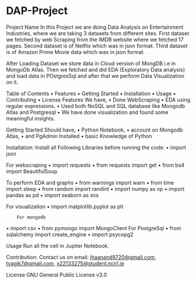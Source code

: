 # DAP-Project
Project Name
In this Project we are doing Data Analysis on Entertainment Industries, where we are taking 3 datasets from different sites. 
First dataset we fetched by web Scraping from the IMDB website where we fetched 17 pages.
Second dataset is of Netflix which was in json format.
Third dataset is of Amazon Prime Movie data which was in json format.

After Loading Dataset we store data in Cloud version of MongDB i.e in MongoDb Atlas.
Then we fetched and did EDA (Exploratory Data analysis) and load data in POstgresSql and after that we perform Data Visualization on it.

Table of Contents
•	Features
•	Getting Started
•	Installation
•	Usage
•	Contributing
•	License
Features
We have,
•	Done WebScraping
•	EDA using regular expressions.
•	Used both NoSQL and SQL database like Mongodb Atlas and Postgresql
•	We have done visualization and found some meaningful insights.

Getting Started
Should have,
•	Python Notebook, 
•	account on Mongodb Atlas, 
•	and PgAdmin Installed
•	basic Knowledge of Python

Installation:
Install all Following Libraries before running the code:
•	import json

 For webscraping
•	import requests
•	from requests import get
•	from bs4 import BeautifulSoup

 To perform EDA and graphs
•	from warnings import warn
•	from time import sleep
•	from random import randint
•	import numpy as np
•	import pandas as pd
•	import seaborn as sns

For visualization
•	import matplotlib.pyplot as plt

        For mongodb
•	import csv
•	from pymongo import MongoClient
For PostgreSql
•	from sqlalchemy import create_engine
•	import psycopg2

Usage
Run all the cell in Jupiter Notebook.

Contribution:
Contact us on email: jhaanand9720@gmail.com, tyagik7@gmail.com, x22133275@student.ncirl.ie

License
GNU General Public License v3.0


